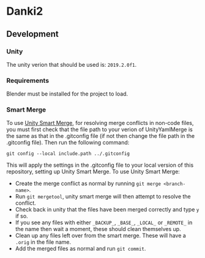# Danki2

## Development

### Unity

The unity verion that should be used is: `2019.2.0f1`.

### Requirements

Blender must be installed for the project to load.

### Smart Merge

To use [Unity Smart Merge](https://docs.unity3d.com/Manual/SmartMerge.html), for resolving merge conflicts in non-code files, you must first check that the file path to your verion of UnityYamlMerge is the same as that in the .gitconfig file (if not then change the file path in the .gitconfig file). Then run the following command:

```
git config --local include.path ../.gitconfig
```

This will apply the settings in the .gitconfig file to your local version of this repository, setting up Unity Smart Merge. To use Unity Smart Merge:
* Create the merge conflict as normal by running `git merge <branch-name>`.
* Run `git mergetool`, unity smart merge will then attempt to resolve the conflict.
* Check back in unity that the files have been merged correctly and type `y` if so.
* If you see any files with either `_BACKUP_`, `_BASE_`, `_LOCAL_` or `_REMOTE_` in the name then wait a moment, these should clean themselves up.
* Clean up any files left over from the smart merge. These will have a `.orig` in
the file name.
* Add the merged files as normal and run `git commit`.
